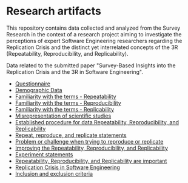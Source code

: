 # Research artifacts

This repository contains data collected and analyzed from the Survey Research in the context of a research project aiming to investigate the perceptions of expert Software Engineering researchers regarding the Replication Crisis and the distinct yet interrelated concepts of the 3R (Repeatability, Reproducibility, and Replicability).

Data related to the submitted paper "Survey-Based Insights into the Replication Crisis and the 3R in Software Engineering".

- [Questionnaire](data/questionnaire.md)
- [Demographic Data](data/DemographicData.md)
- [Familiarity with the terms - Repeatability](data/FamiliaritywiththetermsRepeatability.md)
- [Familiarity with the terms - Reproducibility](data/FamiliaritywiththetermsReproducibility.md)
- [Familiarity with the terms - Replicability](data/FamiliaritywiththetermsReplicability.md)
- [Misrepresentation of scientific studies](data/Misrepresentationofscientificstudies.md)
- [Established procedure for data Repeatability, Reproducibility, and Replicability](data/EstablishedprocedurefordataRepeatabilityReproducibilityandReplicability.md)
- [Repeat, reproduce, and replicate statements](data/Repeatreproduceandreplicatestatements.md)
- [Problem or challenge when trying to reproduce or replicate](data/Problemorchallengewhentryingtoreproduceorreplicate.md)
- [Improving the Repeatability, Reproducibility, and Replicability](data/ImprovingtheRepeatabilityReproducibilityandReplicability.md)
- [Experiment statements](data/Experimentstatements.md)
- [Repeatability, Reproducibility, and Replicability are important](data/RepeatabilityReproducibilityandReplicabilityareimportant.md)
- [Replication Crisis in Software Engineering](data/ReplicationCrisisinSoftwareEngineering.md)
- [Inclusion and exclusion criteria](data/InclusionAndExclusionCriteria.md)
